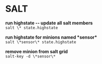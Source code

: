 # SALT

**run highstate -- update all salt members**</br>
`salt \* state.highstate`

**run highstate for minions named \*sensor\***</br>
`salt \*sensor\* state.highstate`

**remove minion from salt grid**</br>
`salt-key -d \*sensor\*`
